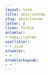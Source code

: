 ```yaml
---
layout: term
title: aksırıverme
slug: aksiriverme
letter: A
lisan: Türkçe
anlamlar:
- hapşırıverme
ozellikler:
- - isim
ornekler:
- - ''
orneklerkaynak:
- - ''
---
```

